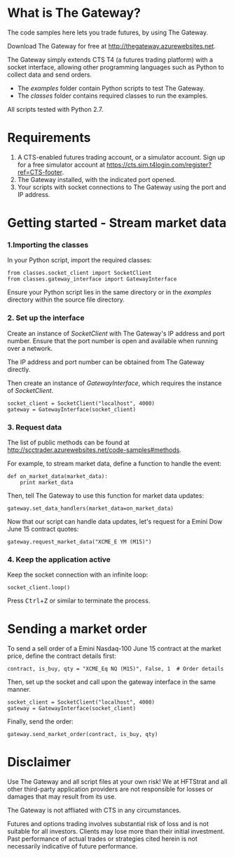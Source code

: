 What is The Gateway?
===
The code samples here lets you trade futures, by using The Gateway.

Download The Gateway for free at http://thegateway.azurewebsites.net.

The Gateway simply extends CTS T4 (a futures trading platform) with a socket interface, allowing other programming languages such as Python to collect data and send orders.

- The *examples* folder contain Python scripts to test The Gateway.
- The *classes* folder contains required classes to run the examples.

All scripts tested with Python 2.7.

Requirements
===
1. A CTS-enabled futures trading account, or a simulator account. Sign up for a free simulator account at https://cts.sim.t4login.com/register?ref=CTS-footer.
2. The Gateway installed, with the indicated port opened.
3. Your scripts with socket connections to The Gateway using the port and IP address.

Getting started - Stream market data
===
### 1.Importing the classes ###
In your Python script, import the required classes: 
```
from classes.socket_client import SocketClient
from classes.gateway_interface import GatewayInterface
```
Ensure your Python script lies in the same directory or in the *examples* directory within the source file directory. 

### 2. Set up the interface ###
Create an instance of *SocketClient* with The Gateway's IP address and port number. Ensure that the port number is open and available when running over a network.

The IP address and port number can be obtained from The Gateway directly.

Then create an instance of *GatewayInterface*, which requires the instance of *SocketClient*. 

```
socket_client = SocketClient("localhost", 4000)
gateway = GatewayInterface(socket_client)
```

### 3. Request data ###
The list of public methods can be found at http://scctrader.azurewebsites.net/code-samples#methods.

For example, to stream market data, define a function to handle the event:
```
def on_market_data(market_data):
    print market_data
```

Then, tell The Gateway to use this function for market data updates:
```
gateway.set_data_handlers(market_data=on_market_data)
```

Now that our script can handle data updates, let's request for a Emini Dow June 15 contract quotes:
```
gateway.request_market_data("XCME_E YM (M15)")
```

### 4. Keep the application active ###
Keep the socket connection with an infinite loop:
```
socket_client.loop()
```
Press <kbd>Ctrl</kbd>+<kbd>Z</kbd> or similar to terminate the process.


Sending a market order
===
To send a sell order of a Emini Nasdaq-100 June 15 contract at the market price, define the contract details first:
```
contract, is_buy, qty = "XCME_Eq NQ (M15)", False, 1  # Order details
```

Then, set up the socket and call upon the gateway interface in the same manner.
```
socket_client = SocketClient("localhost", 4000)
gateway = GatewayInterface(socket_client)
```

Finally, send the order:
```
gateway.send_market_order(contract, is_buy, qty)
```

Disclaimer
===
Use The Gateway and all script files at your own risk! We at HFTStrat and all other third-party application providers are not responsible for losses or damages that may result from its use. 

The Gateway is not affliated with CTS in any circumstances. 

Futures and options trading involves substantial risk of loss and is not suitable for all investors. Clients may lose more than their initial investment. Past performance of actual trades or strategies cited herein is not necessarily indicative of future performance. 








